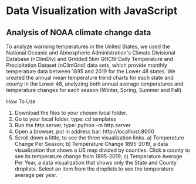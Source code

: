 # Data Visualization with JavaScript

## Analysis of NOAA climate change data
To analyze warming temperatures in the United States, we used the National Oceanic and Atmospheric Administration's Climate Divisional Database (nClimDiv) and Gridded 5km GHCN-Daily Temperature and Precipitation Dataset (nClimGrid) data sets, which provide monthly temperature data between 1895 and 2019 for the Lower 48 states. We created the annual mean temperature trend charts for each state and county in the Lower 48, analyzing both annual average temperatures and temperature changes for each season (Winter, Spring, Summer and Fall).

How To Use
1) Download the files to your chosen local folder.
2) Go to your local folder, type: cd templates
3) Run the http server, type: python -m http.server
4) Open a browser, put in address bar: http://localhost:8000
5) Scroll down a little, to see the three visualization links.
  a) Temperature Change Per Season;
  b) Temperature Change 1895-2019, 
        a data visualization that shows a US map divided by counties.
        Click a county to see its temperature change from 1895-2019;
  c) Temperature Average Per Year,
        a data visualization that shows only the State and County droplists.
        Select an item from the droplists to see the temperature average per year.
